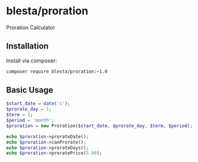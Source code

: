 # blesta/proration

Proration Calculator

## Installation

Install via composer:

```sh
composer require blesta/proration:~1.0
```

## Basic Usage

```php
$start_date = date('c');
$prorate_day = 1;
$term = 1;
$period = 'month';
$proration = new Proration($start_date, $prorate_day, $term, $period);

echo $proration->prorateDate();
echo $proration->canProrate();
echo $proration->prorateDays();
echo $proration->proratePrice(5.00);
```
